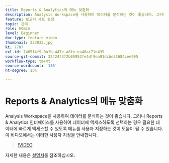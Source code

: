 ```yaml
---
title: Reports & Analytics의 메뉴 맞춤화
description: Analysis Workspace을 사용하여 데이터를 분석하는 것이 좋습니다. 그러나 Reports & Analytics 인터페이스를 사용하여 데이터에 액세스하도록 선택하는 경우 필요한 데이터에 빠르게 액세스할 수 있도록 메뉴를 사용자 지정하는 것이 도움이 될 수 있습니다. 이 비디오에서는 이러한 사용자 지정을 안내합니다.
feature: 보고서 세트 설정
topic: 관리
role: Admin
level: Beginner
doc-type: feature video
thumbnail: 333035.jpg
kt: 7707
exl-id: 7465f4f9-0afb-447e-a8fe-ea46ac71e439
source-git-commit: 32424f3f2b05952fe4df9ea91dcbe51684cee905
workflow-type: tm+mt
source-wordcount: '136'
ht-degree: 15%

---
```


# Reports &amp; Analytics의 메뉴 맞춤화

Analysis Workspace을 사용하여 데이터를 분석하는 것이 좋습니다. 그러나 Reports &amp; Analytics 인터페이스를 사용하여 데이터에 액세스하도록 선택하는 경우 필요한 데이터에 빠르게 액세스할 수 있도록 메뉴를 사용자 지정하는 것이 도움이 될 수 있습니다. 이 비디오에서는 이러한 사용자 지정을 안내합니다.

>[!VIDEO](https://video.tv.adobe.com/v/333035/?quality=12&learn=on)

자세한 내용은 [설명서](https://experienceleague.adobe.com/docs/analytics/admin/admin-tools/customize-menus.html)를 참조하십시오.
